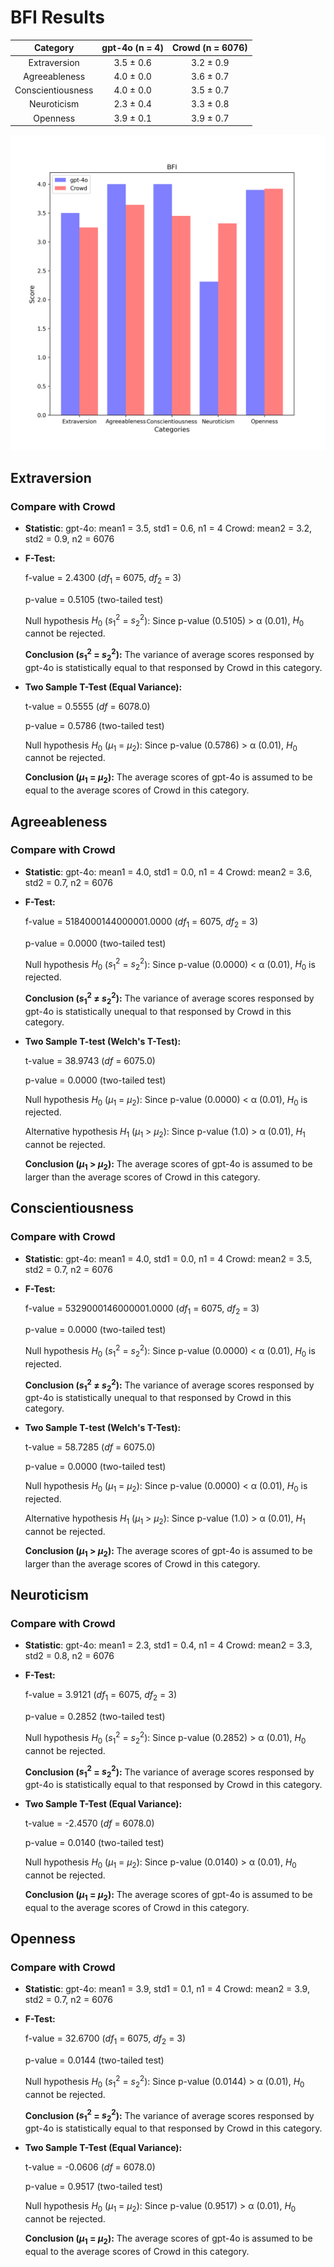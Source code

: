 # BFI Results

| Category | gpt-4o (n = 4) | Crowd (n = 6076) |
| :---: | :---: | :---: |
| Extraversion | 3.5 $\pm$ 0.6 | 3.2 $\pm$ 0.9 | 
| Agreeableness | 4.0 $\pm$ 0.0 | 3.6 $\pm$ 0.7 | 
| Conscientiousness | 4.0 $\pm$ 0.0 | 3.5 $\pm$ 0.7 | 
| Neuroticism | 2.3 $\pm$ 0.4 | 3.3 $\pm$ 0.8 | 
| Openness | 3.9 $\pm$ 0.1 | 3.9 $\pm$ 0.7 | 


![Bar Chart](figures/'llama1'-BFI.png "Bar Chart of gpt-4o on BFI")

## Extraversion
### Compare with Crowd

- **Statistic**:
gpt-4o:	mean1 = 3.5,	std1 = 0.6,	n1 = 4
Crowd:	mean2 = 3.2,	std2 = 0.9,	n2 = 6076

- **F-Test:**

	f-value = 2.4300	($df_1$ = 6075, $df_2$ = 3)

	p-value = 0.5105	(two-tailed test)

	Null hypothesis $H_0$ ($s_1^2$ = $s_2^2$): 	Since p-value (0.5105) > α (0.01), $H_0$ cannot be rejected.

	**Conclusion ($s_1^2$ = $s_2^2$):** The variance of average scores responsed by gpt-4o is statistically equal to that responsed by Crowd in this category.

- **Two Sample T-Test (Equal Variance):**

	t-value = 0.5555	($df$ = 6078.0)

	p-value = 0.5786	(two-tailed test)

	Null hypothesis $H_0$ ($µ_1$ = $µ_2$): 	Since p-value (0.5786) > α (0.01), $H_0$ cannot be rejected.

	**Conclusion ($µ_1$ = $µ_2$):** The average scores of gpt-4o is assumed to be equal to the average scores of Crowd in this category.

## Agreeableness
### Compare with Crowd

- **Statistic**:
gpt-4o:	mean1 = 4.0,	std1 = 0.0,	n1 = 4
Crowd:	mean2 = 3.6,	std2 = 0.7,	n2 = 6076

- **F-Test:**

	f-value = 5184000144000001.0000	($df_1$ = 6075, $df_2$ = 3)

	p-value = 0.0000	(two-tailed test)

	Null hypothesis $H_0$ ($s_1^2$ = $s_2^2$): 	Since p-value (0.0000) < α (0.01), $H_0$ is rejected.

	**Conclusion ($s_1^2$ ≠ $s_2^2$):** The variance of average scores responsed by gpt-4o is statistically unequal to that responsed by Crowd in this category.

- **Two Sample T-test (Welch's T-Test):**

	t-value = 38.9743	($df$ = 6075.0)

	p-value = 0.0000	(two-tailed test)

	Null hypothesis $H_0$ ($µ_1$ = $µ_2$): Since p-value (0.0000) < α (0.01), $H_0$ is rejected.

	Alternative hypothesis $H_1$ ($µ_1$ > $µ_2$): 	Since p-value (1.0) > α (0.01), $H_1$ cannot be rejected.

	**Conclusion ($µ_1$ > $µ_2$):** The average scores of gpt-4o is assumed to be larger than the average scores of Crowd in this category.

## Conscientiousness
### Compare with Crowd

- **Statistic**:
gpt-4o:	mean1 = 4.0,	std1 = 0.0,	n1 = 4
Crowd:	mean2 = 3.5,	std2 = 0.7,	n2 = 6076

- **F-Test:**

	f-value = 5329000146000001.0000	($df_1$ = 6075, $df_2$ = 3)

	p-value = 0.0000	(two-tailed test)

	Null hypothesis $H_0$ ($s_1^2$ = $s_2^2$): 	Since p-value (0.0000) < α (0.01), $H_0$ is rejected.

	**Conclusion ($s_1^2$ ≠ $s_2^2$):** The variance of average scores responsed by gpt-4o is statistically unequal to that responsed by Crowd in this category.

- **Two Sample T-test (Welch's T-Test):**

	t-value = 58.7285	($df$ = 6075.0)

	p-value = 0.0000	(two-tailed test)

	Null hypothesis $H_0$ ($µ_1$ = $µ_2$): Since p-value (0.0000) < α (0.01), $H_0$ is rejected.

	Alternative hypothesis $H_1$ ($µ_1$ > $µ_2$): 	Since p-value (1.0) > α (0.01), $H_1$ cannot be rejected.

	**Conclusion ($µ_1$ > $µ_2$):** The average scores of gpt-4o is assumed to be larger than the average scores of Crowd in this category.

## Neuroticism
### Compare with Crowd

- **Statistic**:
gpt-4o:	mean1 = 2.3,	std1 = 0.4,	n1 = 4
Crowd:	mean2 = 3.3,	std2 = 0.8,	n2 = 6076

- **F-Test:**

	f-value = 3.9121	($df_1$ = 6075, $df_2$ = 3)

	p-value = 0.2852	(two-tailed test)

	Null hypothesis $H_0$ ($s_1^2$ = $s_2^2$): 	Since p-value (0.2852) > α (0.01), $H_0$ cannot be rejected.

	**Conclusion ($s_1^2$ = $s_2^2$):** The variance of average scores responsed by gpt-4o is statistically equal to that responsed by Crowd in this category.

- **Two Sample T-Test (Equal Variance):**

	t-value = -2.4570	($df$ = 6078.0)

	p-value = 0.0140	(two-tailed test)

	Null hypothesis $H_0$ ($µ_1$ = $µ_2$): 	Since p-value (0.0140) > α (0.01), $H_0$ cannot be rejected.

	**Conclusion ($µ_1$ = $µ_2$):** The average scores of gpt-4o is assumed to be equal to the average scores of Crowd in this category.

## Openness
### Compare with Crowd

- **Statistic**:
gpt-4o:	mean1 = 3.9,	std1 = 0.1,	n1 = 4
Crowd:	mean2 = 3.9,	std2 = 0.7,	n2 = 6076

- **F-Test:**

	f-value = 32.6700	($df_1$ = 6075, $df_2$ = 3)

	p-value = 0.0144	(two-tailed test)

	Null hypothesis $H_0$ ($s_1^2$ = $s_2^2$): 	Since p-value (0.0144) > α (0.01), $H_0$ cannot be rejected.

	**Conclusion ($s_1^2$ = $s_2^2$):** The variance of average scores responsed by gpt-4o is statistically equal to that responsed by Crowd in this category.

- **Two Sample T-Test (Equal Variance):**

	t-value = -0.0606	($df$ = 6078.0)

	p-value = 0.9517	(two-tailed test)

	Null hypothesis $H_0$ ($µ_1$ = $µ_2$): 	Since p-value (0.9517) > α (0.01), $H_0$ cannot be rejected.

	**Conclusion ($µ_1$ = $µ_2$):** The average scores of gpt-4o is assumed to be equal to the average scores of Crowd in this category.

